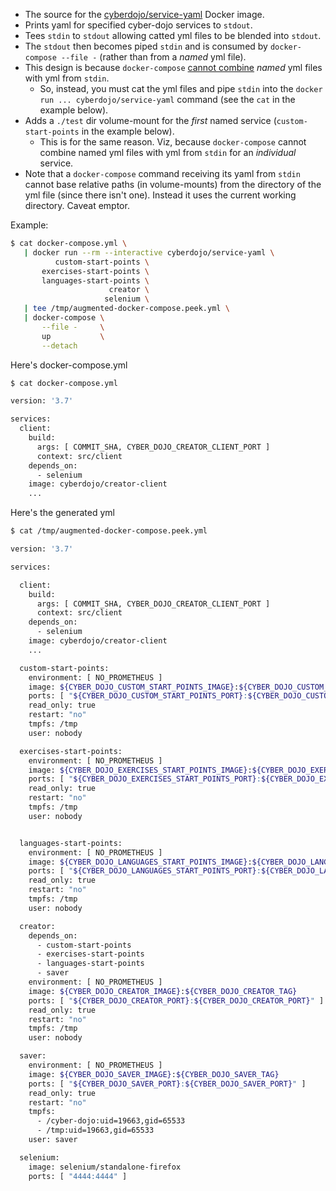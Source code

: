 
- The source for the [cyberdojo/service-yaml](https://hub.docker.com/r/cyberdojo/service-yaml/tags) Docker image.
- Prints yaml for specified cyber-dojo services to `stdout`.
- Tees `stdin` to `stdout` allowing catted yml files to be blended into `stdout`.
- The `stdout` then becomes piped `stdin` and is consumed by `docker-compose --file -`
  (rather than from a *named* yml file).
- This design is because `docker-compose` [cannot combine](https://github.com/docker/compose/issues/6124)
    *named* yml files with yml from `stdin`.
  - So, instead, you must cat the yml files and pipe `stdin`
    into the `docker run ... cyberdojo/service-yaml` command
    (see the `cat` in the example below).
- Adds a `./test` dir volume-mount for the *first* named service (`custom-start-points` in the example below).
  - This is for the same reason. Viz, because `docker-compose` cannot combine named
    yml files with yml from `stdin` for an *individual* service.
- Note that a `docker-compose` command receiving its yaml from `stdin` cannot base
  relative paths (in volume-mounts) from the directory of the yml file (since there isn't one).
  Instead it uses the current working directory. Caveat emptor.

Example:

```bash
$ cat docker-compose.yml \
   | docker run --rm --interactive cyberdojo/service-yaml \
          custom-start-points \
       exercises-start-points \
       languages-start-points \
                      creator \
                     selenium \
   | tee /tmp/augmented-docker-compose.peek.yml \
   | docker-compose \
       --file -     \
       up           \
       --detach
```

Here's docker-compose.yml
```bash
$ cat docker-compose.yml

version: '3.7'

services:
  client:
    build:
      args: [ COMMIT_SHA, CYBER_DOJO_CREATOR_CLIENT_PORT ]
      context: src/client
    depends_on:
      - selenium
    image: cyberdojo/creator-client
    ...
```

Here's the generated yml
```bash
$ cat /tmp/augmented-docker-compose.peek.yml

version: '3.7'

services:

  client:
    build:
      args: [ COMMIT_SHA, CYBER_DOJO_CREATOR_CLIENT_PORT ]
      context: src/client
    depends_on:
      - selenium
    image: cyberdojo/creator-client
    ...

  custom-start-points:
    environment: [ NO_PROMETHEUS ]
    image: ${CYBER_DOJO_CUSTOM_START_POINTS_IMAGE}:${CYBER_DOJO_CUSTOM_START_POINTS_TAG}
    ports: [ "${CYBER_DOJO_CUSTOM_START_POINTS_PORT}:${CYBER_DOJO_CUSTOM_START_POINTS_PORT}" ]
    read_only: true
    restart: "no"
    tmpfs: /tmp
    user: nobody

  exercises-start-points:
    environment: [ NO_PROMETHEUS ]
    image: ${CYBER_DOJO_EXERCISES_START_POINTS_IMAGE}:${CYBER_DOJO_EXERCISES_START_POINTS_TAG}
    ports: [ "${CYBER_DOJO_EXERCISES_START_POINTS_PORT}:${CYBER_DOJO_EXERCISES_START_POINTS_PORT}" ]
    read_only: true
    restart: "no"
    tmpfs: /tmp
    user: nobody


  languages-start-points:
    environment: [ NO_PROMETHEUS ]
    image: ${CYBER_DOJO_LANGUAGES_START_POINTS_IMAGE}:${CYBER_DOJO_LANGUAGES_START_POINTS_TAG}
    ports: [ "${CYBER_DOJO_LANGUAGES_START_POINTS_PORT}:${CYBER_DOJO_LANGUAGES_START_POINTS_PORT}" ]
    read_only: true
    restart: "no"
    tmpfs: /tmp
    user: nobody

  creator:
    depends_on:
      - custom-start-points
      - exercises-start-points
      - languages-start-points
      - saver
    environment: [ NO_PROMETHEUS ]
    image: ${CYBER_DOJO_CREATOR_IMAGE}:${CYBER_DOJO_CREATOR_TAG}
    ports: [ "${CYBER_DOJO_CREATOR_PORT}:${CYBER_DOJO_CREATOR_PORT}" ]
    read_only: true
    restart: "no"
    tmpfs: /tmp
    user: nobody

  saver:
    environment: [ NO_PROMETHEUS ]
    image: ${CYBER_DOJO_SAVER_IMAGE}:${CYBER_DOJO_SAVER_TAG}
    ports: [ "${CYBER_DOJO_SAVER_PORT}:${CYBER_DOJO_SAVER_PORT}" ]
    read_only: true
    restart: "no"
    tmpfs:
      - /cyber-dojo:uid=19663,gid=65533
      - /tmp:uid=19663,gid=65533
    user: saver

  selenium:
    image: selenium/standalone-firefox
    ports: [ "4444:4444" ]    
```
